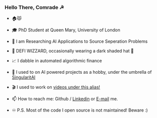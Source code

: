 ### Hello There, Comrade ☭

- 🏠😾
- 🎓 PhD Student at Queen Mary, University of London
- 🔬 I am Researching AI Applications to Source Seperation Problems
- 🧙 DEFI WIZZARD, occasionally wearing a dark shaded hat 🎩
- 📈 I dabble in automated algorithmic finance

- 🤖 I used to on AI powered projects as a hobby, under the umbrella of [SingularitAI](https://github.com/singularitai)
- 🎬 I used to work on [videos under this alias!](https://www.youtube.com/channel/UCamWRprZmZ02TJAvGCCZzYg) 

- 📫 How to reach me: Github / [Linkedin](https://www.linkedin.com/in/harnickkhera/) or [E-mail](harnickk@gmail.com) me.
- ♾️ P.S. Most of the code I open source is not maintained! Beware :)
